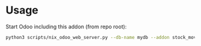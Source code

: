 # Usage

Start Odoo including this addon (from repo root):

```bash
python3 scripts/nix_odoo_web_server.py --db-name mydb --addon stock_move_packaging_qty
```
